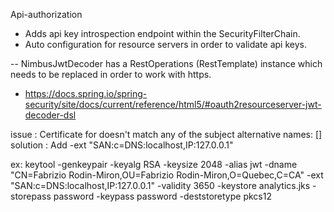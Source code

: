 Api-authorization

- Adds api key introspection endpoint within the SecurityFilterChain.
- Auto configuration for resource servers in order to validate api keys.

-- NimbusJwtDecoder has a RestOperations (RestTemplate) instance which needs to be replaced in order to work with https.
- https://docs.spring.io/spring-security/site/docs/current/reference/html5/#oauth2resourceserver-jwt-decoder-dsl

issue : Certificate for <localhost> doesn't match any of the subject alternative names: []
solution : Add -ext "SAN:c=DNS:localhost,IP:127.0.0.1" 

ex:  keytool -genkeypair -keyalg RSA -keysize 2048 -alias jwt -dname "CN=Fabrizio Rodin-Miron,OU=Fabrizio Rodin-Miron,O=Quebec,C=CA" -ext "SAN:c=DNS:localhost,IP:127.0.0.1" -validity 3650 -keystore analytics.jks -storepass password -keypass password -deststoretype pkcs12
